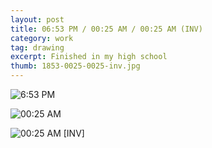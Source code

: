```yaml
---
layout: post
title: 06:53 PM / 00:25 AM / 00:25 AM (INV)
category: work
tag: drawing
excerpt: Finished in my high school
thumb: 1853-0025-0025-inv.jpg
---
```


<p><img src="{{ site.file }}/work/0653-pm.jpg" alt="6:53 PM"></p>

<p><img src="{{ site.file }}/work/0025-am.jpg" alt="00:25 AM"></p>

<p><img src="{{ site.file }}/work/0025-am-inv.jpg" alt="00:25 AM [INV]"></p>